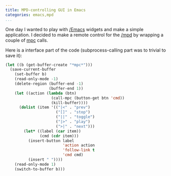 ```yaml
---
title: MPD-controlling GUI in Emacs
categories: emacs,mpd
...
```


One day I wanted to play with [/Emacs]() widgets and make a simple application. I decided to make a remote control for the [/mpd]() by wrapping a couple of [mpc](https://musicpd.org/clients/mpc/) calls.

Here is a interface part of the code (subprocess-calling part was to trivial to save it):

```commonlisp
(let ((b (get-buffer-create "*mpc*")))
  (save-current-buffer
    (set-buffer b)
    (read-only-mode -1)
    (delete-region (buffer-end -1)
                   (buffer-end 1))
    (let ((action (lambda (btn)
                    (call-mpc (button-get btn 'cmd))
                    (kill-buffer))))
      (dolist (item '(("|<" . "prev")
                      ("[]" . "stop")
                      ("||" . "toggle")
                      ("|>" . "play")
                      (">|" . "next")))
        (let* ((label (car item))
               (cmd (cdr item)))
          (insert-button label
                         'action action
                         'follow-link t
                         'cmd cmd)
          (insert " "))))
    (read-only-mode 1)
    (switch-to-buffer b)))
```